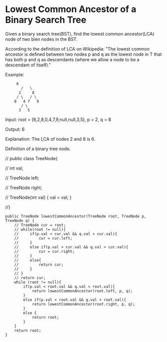 # Lowest Common Ancestor of a Binary Search Tree

Given a binary search tree(BST), find the lowest common ancestor(LCA) node of two bien nodes in the BST.

According to the definition of LCA on Wikipedia: "The lowest common ancestor is defined between two nodes p and q as the lowest node in T that has both p and q as descendants (where we allow a node to be a descendant of itself)."


Example:


		 6
	       /   \
	      2     8
	     / \   / \
	    0   4 7   9
	       / \
	      3   5


Input: root = [6,2,8,0,4,7,9,null,null,3,5], p = 2, q = 8

Output: 6

Explanation: The LCA of nodes 2 and 8 is 6.


Definition of a binary tree node.

// public class TreeNode{

// 	int val;

// 	TreeNode left;

// 	TreeNode right;

// 	TreeNode(int val) { val = val; }

//}


    public TreeNode lowestCommonAncestor(TreeNode root, TreeNode p, TreeNode q) {
        // TreeNode cur = root;
        // while(root != null){
        //     if(p.val < cur.val && q.val < cur.val){
        //         cur = cur.left;
        //     }
        //     else if(p.val > cur.val && q.val > cur.val){
        //         cur = cur.right;
        //     }
        //     else{
        //         return cur;
        //     }
        // }
        // return cur;
        while (root != null){
            if(p.val < root.val && q.val < root.val){
                return lowestCommonAncestor(root.left, p, q);
            }
            else if(p.val > root.val && q.val > root.val){
                return lowestCommonAncestor(root.right, p, q);
            }
            else {
                return root;
            }
        }
        return root;
    }
